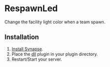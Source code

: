 # RespawnLed

Change the facility light color when a team spawn.

## Installation

1. [Install Synapse](https://github.com/SynapseSL/Synapse/wiki#hosting-guides).
2. Place the [dll](https://github.com/warquys/Democratie/releases/) plugin in your plugin directory.
3. Restart/Start your server.
